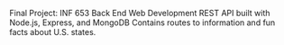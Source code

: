 Final Project: INF 653 Back End Web Development
 REST API built with Node.js, Express, and MongoDB
 Contains routes to information and fun facts about U.S. states.
